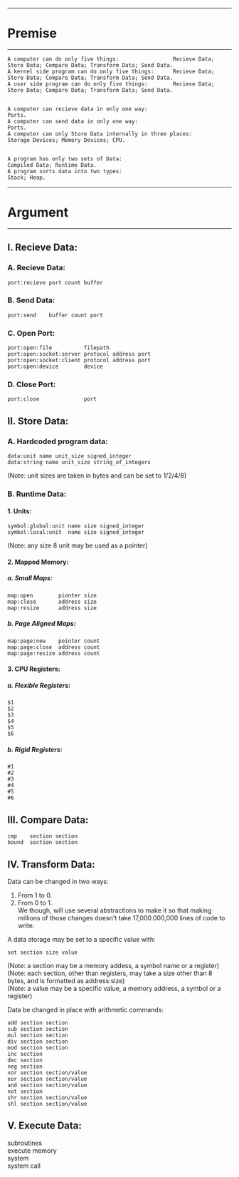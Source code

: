 -------------------------------------------------------------------------------------------------------------------------------  
  
# Premise  
  
-------------------------------------------------------------------------------------------------------------------------------  
  
```
A computer can do only five things:                 Recieve Data; Store Data; Compare Data; Transform Data; Send Data.  
A kernel side program can do only five things:      Recieve Data; Store Data; Compare Data; Transform Data; Send Data.  
A user side program can do only five things:        Recieve Data; Store Data; Compare Data; Transform Data; Send Data.  
  
  
A computer can recieve data in only one way:                      Ports.  
A computer can send data in only one way:                         Ports.  
A computer can only Store Data internally in three places:        Storage Devices; Memory Devices; CPU.  

  
A program has only two sets of Data:                              Compiled Data; Runtime Data.
A program sorts data into two types:                              Stack; Heap.
```
   
-------------------------------------------------------------------------------------------------------------------------------  
  
# Argument   
  
-------------------------------------------------------------------------------------------------------------------------------  
    
   
## I. Recieve Data:    
  
### A. Recieve Data:  
```
port:recieve port count buffer
```
### B. Send Data:  
```
port:send    buffer count port  
```
### C. Open Port:  
```
port:open:file          filepath  
port:open:socket:server protocol address port  
port:open:socket:client protocol address port  
port:open:device        device
```
### D. Close Port:  
```
port:close              port  
```
## II. Store Data:    
  
### A. Hardcoded program data:  
```
data:unit name unit_size signed_integer  
data:string name unit_size string_of_integers
```
(Note: unit sizes are taken in bytes and can be set to 1/2/4/8)  
  
### B. Runtime Data:  
  
#### 1. Units:  
```
symbol:global:unit name size signed_integer
symbol:local:unit  name size signed_integer
```
(Note: any size 8 unit may be used as a pointer)  
  
#### 2. Mapped Memory:  
  
##### a. Small Maps:  
```
map:open        pionter size    
map:close       address size  
map:resize      address size  
```
##### b. Page Aligned Maps:  
```
map:page:new    pointer count  
map:page:close  address count  
map:page:resize address count  
``` 
#### 3. CPU Registers:  
  
##### a. Flexible Registers:  
```
$1  
$2  
$3  
$4  
$5  
$6  
```
##### b. Rigid Registers:  
```
#1  
#2  
#3  
#4  
#5  
#6
```
## III. Compare Data:  
```  
cmp    section section
bound  section section
 ``` 
## IV. Transform Data:  
  
Data can be changed in two ways:  
  1. From 1 to 0.  
  2. From 0 to 1.  
We though, will use several abstractions to make it so that making millions of those changes doesn't take 17,000.000,000 lines of code to write.  
  
A data storage may be set to a specific value with:  
```
set section size value
```
(Note: a section may be a memory addess, a symbol name or a register)  
(Note: each section, other than registers, may take a size other than 8 bytes, and is formatted as address:size)  
(Note: a value may be a specific value, a memory address, a symbol or a register)  
  
Data be changed in place with arithmetic commands:    
```
add section section
sub section section
mul section section
div section section
mod section section
inc section
dec section
neg section
xor section section/value
eor section section/value
and section section/value
not section
shr section section/value
shl section section/value
```
  
## V. Execute Data:  
  
subroutines  
execute memory   
system  
system call  




